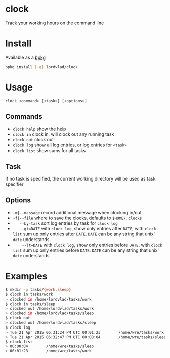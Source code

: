 # clock

Track your working hours on the command line

# Install

Available as a [bpkg](http://www.bpkg.io/)
```sh
bpkg install [-g] lordvlad/clock
```

# Usage
```sh
clock <command> [<task>] [<options>]
```

## Commands
-  `clock help`    show the help
-  `clock in`      clock in, will clock out any running task
-  `clock out`     clock out
-  `clock log`     show all log entries, or log entries for `<task>`
-  `clock list`    show sums for all tasks

## Task
  If no task is specified, the current working directory
  will be used as task specifier

## Options
-  `-m|--message`      record additional message when clocking in/out
-  `-f|--file`         where to save the clocks, defaults to `$HOME/.clocks`
-  `   --by-task`      sort log entries by task for `clock log`
-  `   --gt=DATE`     with `clock log`, show only entries after `DATE`, with `clock list` sum up only entries after `DATE`.
                       `DATE` can be any string that unix' `date` understands
- `    --lt=DATE`     with `clock log`, show only entries before `DATE`, with `clock list` sum up only entries before `DATE`.
                       `DATE` can be any string that unix' `date` understands


# Examples

```sh
$ mkdir -p tasks/{work,sleep}
$ clock in tasks/work
> clocked in /home/lordvlad/tasks/work
$ clock in tasks/sleep
> clocked out /home/lordvlad/tasks/work
> clocked in /home/lordvlad/tasks/sleep
$ clock out
> clocked out /home/lordvlad/tasks/sleep
$ clock log
> Tue 21 Apr 2015 06:31:24 PM UTC 00:01:23        /home/wre/tasks/work
> Tue 21 Apr 2015 06:32:47 PM UTC 00:00:04        /home/wre/tasks/sleep
$ clock list
> 00:00:04        /home/wre/tasks/sleep
> 00:01:23        /home/wre/tasks/work
```

